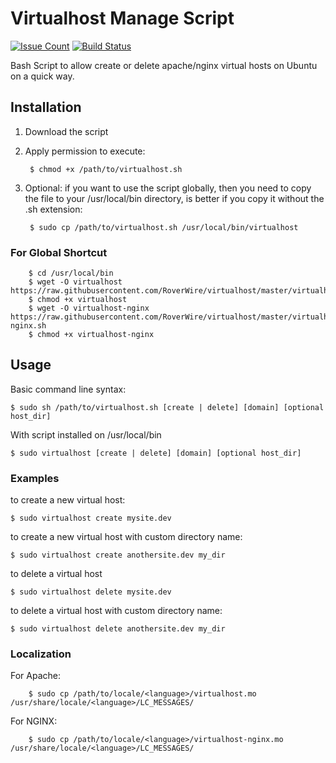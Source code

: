 Virtualhost Manage Script
===========
[![Issue Count](https://codeclimate.com/github/AlexR1712/virtualhost/badges/issue_count.svg)](https://codeclimate.com/github/AlexR1712/virtualhost)
[![Build Status](https://travis-ci.org/AlexR1712/virtualhost.svg?branch=master)](https://travis-ci.org/AlexR1712/virtualhost)

Bash Script to allow create or delete apache/nginx virtual hosts on Ubuntu on a quick way.

## Installation ##

1. Download the script
2. Apply permission to execute:

        $ chmod +x /path/to/virtualhost.sh

3. Optional: if you want to use the script globally, then you need to copy the file to your /usr/local/bin directory, is better
if you copy it without the .sh extension:

        $ sudo cp /path/to/virtualhost.sh /usr/local/bin/virtualhost

### For Global Shortcut ###

        $ cd /usr/local/bin
        $ wget -O virtualhost https://raw.githubusercontent.com/RoverWire/virtualhost/master/virtualhost.sh
        $ chmod +x virtualhost
        $ wget -O virtualhost-nginx https://raw.githubusercontent.com/RoverWire/virtualhost/master/virtualhost-nginx.sh
        $ chmod +x virtualhost-nginx

## Usage ##

Basic command line syntax:

    $ sudo sh /path/to/virtualhost.sh [create | delete] [domain] [optional host_dir]

With script installed on /usr/local/bin

    $ sudo virtualhost [create | delete] [domain] [optional host_dir]


### Examples ###

to create a new virtual host:

    $ sudo virtualhost create mysite.dev

to create a new virtual host with custom directory name:

    $ sudo virtualhost create anothersite.dev my_dir

to delete a virtual host

    $ sudo virtualhost delete mysite.dev

to delete a virtual host with custom directory name:

    $ sudo virtualhost delete anothersite.dev my_dir

### Localization

For Apache:

		$ sudo cp /path/to/locale/<language>/virtualhost.mo /usr/share/locale/<language>/LC_MESSAGES/

For NGINX:

		$ sudo cp /path/to/locale/<language>/virtualhost-nginx.mo /usr/share/locale/<language>/LC_MESSAGES/
